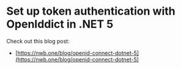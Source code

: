 # Set up token authentication with OpenIddict in .NET 5

Check out this blog post:

- [https://nwb.one/blog/openid-connect-dotnet-5](https://nwb.one/blog/openid-connect-dotnet-5)

